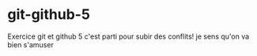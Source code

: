 # git-github-5

Exercice git et github 5 c'est parti pour subir des conflits!
je sens qu'on va bien s'amuser
